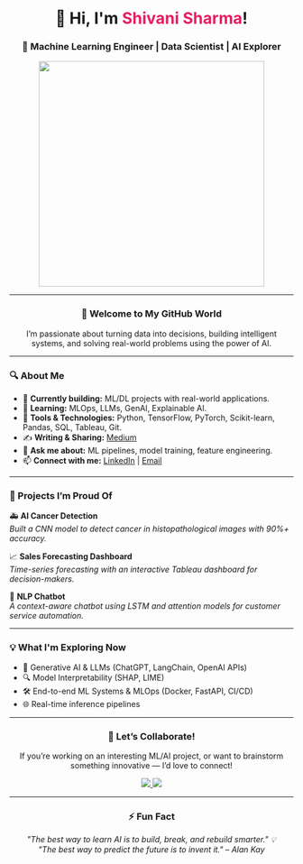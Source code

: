 <!-- README.md -->

<div align="center">
  
  <h1>👋 Hi, I'm <span style="color:#e91e63;">Shivani Sharma</span>!</h1>
  
  <h3>🚀 Machine Learning Engineer | Data Scientist | AI Explorer</h3>
  
  <img src="https://media.giphy.com/media/qgQUggAC3Pfv687qPC/giphy.gif" width="400"/>

</div>

---

<div align="center">

### 🌟 Welcome to My GitHub World

<p>I’m passionate about turning data into decisions, building intelligent systems, and solving real-world problems using the power of AI.</p>

</div>

---

<div align="left">

### 🔍 About Me

- 🎯 **Currently building:** ML/DL projects with real-world applications.
- 📖 **Learning:** MLOps, LLMs, GenAI, Explainable AI.
- 🧰 **Tools & Technologies:** Python, TensorFlow, PyTorch, Scikit-learn, Pandas, SQL, Tableau, Git.
- ✍️ **Writing & Sharing:** [Medium](https://medium.com/@yourprofile)
- 💬 **Ask me about:** ML pipelines, model training, feature engineering.
- 📫 **Connect with me:** [LinkedIn](https://linkedin.com/in/yourprofile) | [Email](mailto:your.email@example.com)

</div>

---

<div align="left">

### 🧠 Projects I’m Proud Of

🚑 <strong>AI Cancer Detection</strong>  
<em>Built a CNN model to detect cancer in histopathological images with 90%+ accuracy.</em>

📈 <strong>Sales Forecasting Dashboard</strong>  
<em>Time-series forecasting with an interactive Tableau dashboard for decision-makers.</em>

💬 <strong>NLP Chatbot</strong>  
<em>A context-aware chatbot using LSTM and attention models for customer service automation.</em>

</div>

---

<div align="left">

### 💡 What I'm Exploring Now

- 🤖 Generative AI & LLMs (ChatGPT, LangChain, OpenAI APIs)
- 🔍 Model Interpretability (SHAP, LIME)
- 🛠️ End-to-end ML Systems & MLOps (Docker, FastAPI, CI/CD)
- 🌐 Real-time inference pipelines

</div>

---

<div align="center">

### 🤝 Let’s Collaborate!

<p>If you’re working on an interesting ML/AI project, or want to brainstorm something innovative — I’d love to connect!</p>

<a href="https://linkedin.com/in/yourprofile">
  <img src="https://img.shields.io/badge/LinkedIn-blue?style=for-the-badge&logo=linkedin" />
</a>

<a href="mailto:your.email@example.com">
  <img src="https://img.shields.io/badge/Email-me-red?style=for-the-badge&logo=gmail" />
</a>

</div>

---

<div align="center">

### ⚡ Fun Fact

<i>"The best way to learn AI is to build, break, and rebuild smarter." 💡</i>  
<i>"The best way to predict the future is to invent it." – Alan Kay</i>

</div>
